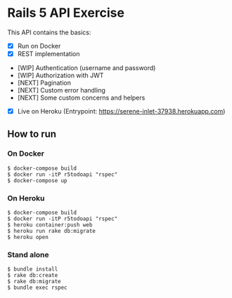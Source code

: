 # Rails 5 API Exercise

This API contains the basics:

- [X] Run on Docker
- [X] REST implementation
- [WIP] Authentication (username and password)
- [WIP] Authorization with JWT
- [NEXT] Pagination
- [NEXT] Custom error handling
- [NEXT] Some custom concerns and helpers
- [X] Live on Heroku (Entrypoint: https://serene-inlet-37938.herokuapp.com)

## How to run

### On Docker
```
$ docker-compose build
$ docker run -itP r5todoapi "rspec"
$ docker-compose up
```

### On Heroku
```
$ docker-compose build
$ docker run -itP r5todoapi "rspec"
$ heroku container:push web
$ heroku run rake db:migrate
$ heroku open
```

### Stand alone
```
$ bundle install
$ rake db:create
$ rake db:migrate
$ bundle exec rspec
```
